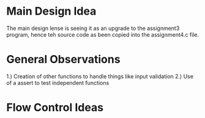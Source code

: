 # Main Design Idea 

The main design lense is seeing it as an upgrade to the assignment3 program, hence teh source code as been copied into the assignment4.c file.

# General Observations
1.) Creation of other functions to handle things like input validation
2.) Use of a assert to test independent functions

# Flow Control Ideas

